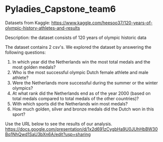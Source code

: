 # Pyladies_Capstone_team6

Datasets from Kaggle: https://www.kaggle.com/heesoo37/120-years-of-olympic-history-athletes-and-results

Description: the dataset consists of 120 years of olympic historic data

The dataset contains 2 csv's.
We explored the dataset by answering the following questions:

1. In which year did the Netherlands win the most total medals and the most golden medals?
2. Who is the most successful olympic Dutch female athlete and male athlete?
3. Were the Netherlands more successful during the summer or the winter olympics?
4. At what rank did the Netherlands end as of the year 2000 (based on total medals compared to total medals of the other countries)?
5. With which sports did the Netherlands win most medals?
6. How much golden, silver and bronze medals did the Dutch won in this sport?

Use the URL below to see the results of our analysis.
https://docs.google.com/presentation/d/1x2d691zCygbHa9U0JUhHbBW30Bq1NhQwd1SaU3bXn6A/edit?usp=sharing
